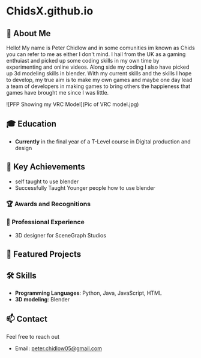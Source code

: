 # ChidsX.github.io

 
## 🚀 About Me
 
Hello! My name is Peter Chidlow and in some comunities im known as Chids you can refer to me as either I don't mind. I hail from the UK as a gaming enthuiast and picked up some coding skills in my own time by experimenting and online videos. Along side my coding I also have picked up 3d modeling skills in blender. With my current skills and the skills I hope to develop, my true aim is to make my own games and maybe one day lead a team of developers in making games to bring others the happieness that games have brought me since I was little.

![PFP Showing my VRC Model](Pic of VRC model.jpg)
 
## 🎓 Education
 
- **Currently** in the final year of a T-Level course in Digital production and design
 
## 🌟 Key Achievements

- self taught to use blender 
- Successfully Taught Younger people how to use blender
 

### 🏆 Awards and Recognitions
 
### 💼 Professional Experience
- 3D designer for SceneGraph Studios
 
## 📂 Featured Projects

## 🛠️ Skills
- **Programming Languages**: Python, Java, JavaScript, HTML
- **3D modeling**: Blender

## 📫 Contact
Feel free to reach out
- Email: peter.chidlow05@gmail.com
